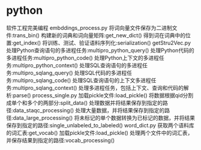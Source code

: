 # python
软件工程完美编程
embddings_process.py
   将词向量文件保存为二进制文件:trans_bin()
   构建新的词典和词向量矩阵:get_new_dict()
   得到词在词典中的位置:get_index()
   将训练、测试、验证语料序列化:serialization()
getStru2Vec.py
   处理Python查询语句的多进程任务:multipro_python_query()
   处理Python代码的多进程任务:multipro_python_code()
   处理Python上下文的多进程任务:multipro_python_context()
   处理SQL查询语句的多进程任务:multipro_sqlang_query()
   处理SQL代码的多进程任务:multipro_sqlang_code()
   处理SQL查询语句的上下文多进程任务:multipro_sqlang_context()
   处理多进程任务，包括上下文、查询和代码的解析:parse()
process_single.py
   加载pickle文件:load_pickle()
   将数据根据qid分割成单个和多个的两部分:split_data()
   处理数据并将结果保存到指定的路径:data_staqc_processing()
   处理大量数据，并将结果保存到指定的路径:data_large_processing()
   将未标记的单个数据转换为已标记的数据，并将结果保存到指定的路径:single_unlabeled_to_labeled()
word_dict.py
   获取两个语料库的词汇表:get_vocab()
   加载pickle文件:load_pickle()
   处理两个文件中的词汇表，并保存结果到指定的路径:vocab_processing()
